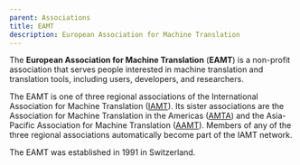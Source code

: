 ```yaml
---
parent: Associations
title: EAMT
description: European Association for Machine Translation
---
```


The **European Association for Machine Translation** (**EAMT**) is a non-profit association that serves people interested in machine translation and translation tools, including users, developers, and researchers.

The EAMT is one of three regional associations of the International Association for Machine Translation \([IAMT](iamt.md)\). Its sister associations are the Association for Machine Translation in the Americas \([AMTA](amta.md)\) and the Asia-Pacific Association for Machine Translation \([AAMT](aamt.md)\). Members of any of the three regional associations automatically become part of the IAMT network.

The EAMT was established in 1991 in Switzerland.
